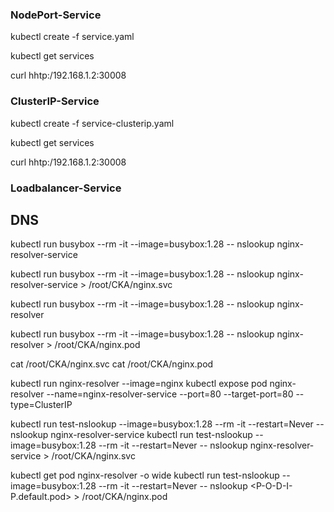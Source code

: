 ### NodePort-Service

kubectl create -f service.yaml

kubectl get services

curl hhtp:/192.168.1.2:30008


### ClusterIP-Service

kubectl create -f service-clusterip.yaml

kubectl get services

curl hhtp:/192.168.1.2:30008


### Loadbalancer-Service

## DNS 

kubectl run busybox --rm -it --image=busybox:1.28 -- nslookup nginx-resolver-service

kubectl run busybox --rm -it --image=busybox:1.28 -- nslookup nginx-resolver-service > /root/CKA/nginx.svc

kubectl run busybox --rm -it --image=busybox:1.28 -- nslookup nginx-resolver

kubectl run busybox --rm -it --image=busybox:1.28 -- nslookup nginx-resolver > /root/CKA/nginx.pod

cat /root/CKA/nginx.svc
cat /root/CKA/nginx.pod

kubectl run nginx-resolver --image=nginx
kubectl expose pod nginx-resolver --name=nginx-resolver-service --port=80 --target-port=80 --type=ClusterIP

kubectl run test-nslookup --image=busybox:1.28 --rm -it --restart=Never -- nslookup nginx-resolver-service
kubectl run test-nslookup --image=busybox:1.28 --rm -it --restart=Never -- nslookup nginx-resolver-service > /root/CKA/nginx.svc


kubectl get pod nginx-resolver -o wide
kubectl run test-nslookup --image=busybox:1.28 --rm -it --restart=Never -- nslookup <P-O-D-I-P.default.pod> > /root/CKA/nginx.pod
